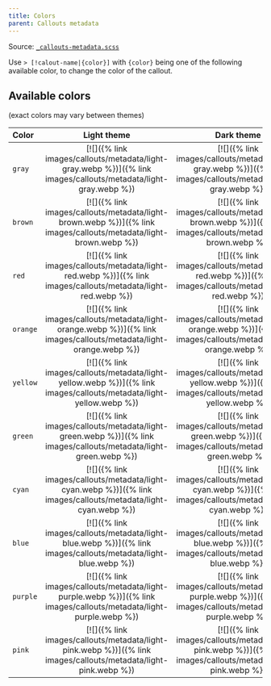 ```yaml
---
title: Colors
parent: Callouts metadata
---
```


Source: [`_callouts-metadata.scss`](https://github.com/ElsaTam/obsidian-fancy-a-story/blob/main/postcss/editor/callouts/_callouts-metadata.scss)

Use `> [!calout-name|{color}]` with `{color}` being one of the following available color, to change the color of the callout.

## Available colors
(exact colors may vary between themes)

| Color | Light theme | Dark theme |
|:------|:-----------:|:----------:|
| `gray` | [![]({% link images/callouts/metadata/light-gray.webp %})]({% link images/callouts/metadata/light-gray.webp %}) | [![]({% link images/callouts/metadata/dark-gray.webp %})]({% link images/callouts/metadata/dark-gray.webp %}) |
| `brown` | [![]({% link images/callouts/metadata/light-brown.webp %})]({% link images/callouts/metadata/light-brown.webp %}) | [![]({% link images/callouts/metadata/dark-brown.webp %})]({% link images/callouts/metadata/dark-brown.webp %}) |
| `red` | [![]({% link images/callouts/metadata/light-red.webp %})]({% link images/callouts/metadata/light-red.webp %}) | [![]({% link images/callouts/metadata/dark-red.webp %})]({% link images/callouts/metadata/dark-red.webp %}) |
| `orange` | [![]({% link images/callouts/metadata/light-orange.webp %})]({% link images/callouts/metadata/light-orange.webp %}) | [![]({% link images/callouts/metadata/dark-orange.webp %})]({% link images/callouts/metadata/dark-orange.webp %}) |
| `yellow` | [![]({% link images/callouts/metadata/light-yellow.webp %})]({% link images/callouts/metadata/light-yellow.webp %}) | [![]({% link images/callouts/metadata/dark-yellow.webp %})]({% link images/callouts/metadata/dark-yellow.webp %}) |
| `green` | [![]({% link images/callouts/metadata/light-green.webp %})]({% link images/callouts/metadata/light-green.webp %}) | [![]({% link images/callouts/metadata/dark-green.webp %})]({% link images/callouts/metadata/dark-green.webp %}) |
| `cyan` | [![]({% link images/callouts/metadata/light-cyan.webp %})]({% link images/callouts/metadata/light-cyan.webp %}) | [![]({% link images/callouts/metadata/dark-cyan.webp %})]({% link images/callouts/metadata/dark-cyan.webp %}) |
| `blue` | [![]({% link images/callouts/metadata/light-blue.webp %})]({% link images/callouts/metadata/light-blue.webp %}) | [![]({% link images/callouts/metadata/dark-blue.webp %})]({% link images/callouts/metadata/dark-blue.webp %}) |
| `purple` | [![]({% link images/callouts/metadata/light-purple.webp %})]({% link images/callouts/metadata/light-purple.webp %}) | [![]({% link images/callouts/metadata/dark-purple.webp %})]({% link images/callouts/metadata/dark-purple.webp %}) |
| `pink` | [![]({% link images/callouts/metadata/light-pink.webp %})]({% link images/callouts/metadata/light-pink.webp %}) | [![]({% link images/callouts/metadata/dark-pink.webp %})]({% link images/callouts/metadata/dark-pink.webp %}) |